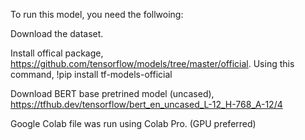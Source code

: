 To run this model, you need the follwoing:

Download the dataset.

Install offical package, https://github.com/tensorflow/models/tree/master/official. Using this command, !pip install tf-models-official

Download BERT base pretrined model (uncased), https://tfhub.dev/tensorflow/bert_en_uncased_L-12_H-768_A-12/4

Google Colab file was run using Colab Pro. (GPU preferred)
